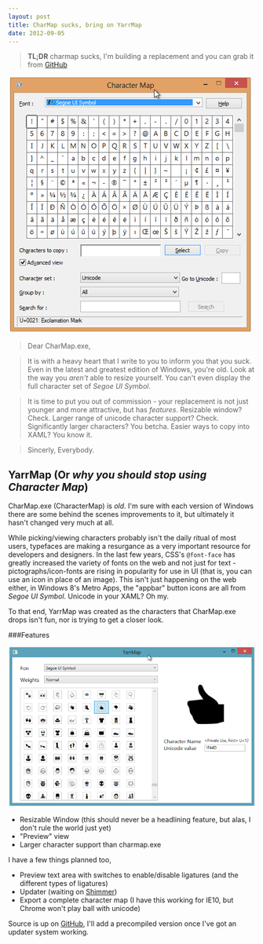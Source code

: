 ```yaml
---
layout: post
title: CharMap sucks, bring on YarrMap
date: 2012-09-05
---
```


> **TL;DR** charmap sucks, I'm building a replacement and you can grab it from [GitHub](https://github.com/VikingCode/YarrMap)

![](images/postimages/charmap.png)

> Dear CharMap.exe, 

> It is with a heavy heart that I write to you to inform you that you suck. Even in the latest and greatest edition of Windows, you're old. Look at the way you *aren't* able to resize yourself. You can't even display the full character set of *Segoe UI Symbol*.

> It is time to put you out of commission - your replacement is not just younger and more attractive, but has *features*. Resizable window? Check. Larger range of unicode character support? Check. Significantly larger characters? You betcha. Easier ways to copy into XAML? You know it.

> Sincerly, Everybody.

## YarrMap (Or *why you should stop using Character Map*)

CharMap.exe (CharacterMap) is *old*. I'm sure with each version of Windows there are some behind the scenes improvements to it, but ultimately it hasn't changed very much at all. 

While picking/viewing characters probably isn't the daily ritual of most users, typefaces are making a resurgance as a very important resource for developers and designers. In the last few years, CSS's `@font-face` has greatly increased the variety of fonts on the web and not just for text - pictographs/icon-fonts are rising in popularity for use in UI (that is, you can use an icon in place of an image). This isn't just happening on the web either, in Windows 8's Metro Apps, the "appbar" button icons are all from *Segoe UI Symbol*. Unicode in your XAML? Oh my.

To that end, YarrMap was created as the characters that CharMap.exe drops isn't fun, nor is trying to get a closer look.

###Features

![](images/postimages/yarrmap.png)

* Resizable Window (this should never be a headlining feature, but alas, I don't rule the world just yet)
* "Preview" view
* Larger character support than charmap.exe

I have a few things planned too,

* Preview text area with switches to enable/disable ligatures (and the different types of ligatures)
* Updater (waiting on [Shimmer](https://github.com/github/Shimmer))
* Export a complete character map (I have this working for IE10, but Chrome won't play ball with unicode)

Source is up on [GitHub](https://github.com/VikingCode/YarrMap), I'll add a precompiled version once I've got an updater system working.